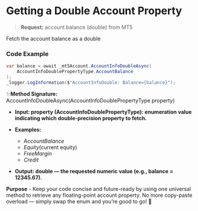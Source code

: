 # Getting a Double Account Property

> **Request:** account balance (double) from MT5

 Fetch the account balance as a double

### Code Example

```csharp
var balance = await _mt5Account.AccountInfoDoubleAsync(
    AccountInfoDoublePropertyType.AccountBalance
);
_logger.LogInformation($"AccountInfoDouble: Balance={balance}");
```

✨**Method Signature:** AccountInfoDoubleAsync(AccountInfoDoublePropertyType property)

* **Input: property (AccountInfoDoublePropertyType): enumeration value indicating which double‐precision property to fetch.**

* **Examples:** 
    * _AccountBalance_
    * _Equity_(current equity)
    *  _FreeMargin_
    *   _Credit_

* **Output: double — the requested numeric value (e.g., balance = 12345.67).**

**Purpose** - Keep your code concise and future-ready by using one universal method to retrieve any floating-point account property. No more copy-paste overload — simply swap the enum and you’re good to go! 🚀
